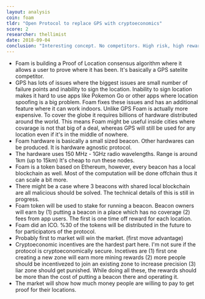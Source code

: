 ```yaml
---
layout: analysis
coin: foam
tldr: "Open Protocol to replace GPS with cryptoeconomics"
score: 2
researcher: thellimist
date: 2018-09-04
conclusion: "Interesting concept. No competitors. High risk, high reward potential"
---
```



- Foam is building a Proof of Location consensus algorithm where it allows a user to prove where it has been. It's basically a GPS satelite competitor.
- GPS has lots of issues where the biggest issues are small number of failure points and inability to sign the location. Inability to sign location makes it hard to use apps like Pokemon Go or other apps where location spoofing is a big problem. Foam fixes these issues and has an additional feature where it can work indoors. Unlike GPS Foam is actually more expensive. To cover the globe it requires billions of hardware distributed around the world. This means Foam might be useful inside cities where covarage is not that big of a deal, whereas GPS will still be used for any location even if it's in the middle of nowhere.
- Foam hardware is basically a small sized beacon. Other hardwares can be produced. It is hardware agnostic protocol.
- The hardware uses 150 MHz - 1GHz radio wavelengths. Range is around 1km (up to 15km) It's cheap to run these nodes.
- Foam is a token based on Ethereum, however, every beacon has a local blockchain as well. Most of the computation will be done offchain thus it can scale a bit more. 
- There might be a case where 3 beacons with shared local blockchain are all malicious should be solved. The technical details of this is still in progress. 
- Foam token will be used to stake for running a beacon. Beacon owners will earn by (1) putting a beacon in a place which has no coverage (2) fees from app users. The first is one time off reward for each location. 
- Foam did an ICO. %30 of the tokens will be distributed in the future to for participators of the protocol.
- Probably first to market will win the market. (first move advantage)
- Cryptoeconomic incentives are the hardest part here. I'm not sure if the protocol is cryptoeconomically secure. Incetives are (1) first one creating a new zone will earn more mining rewards (2) more people should be incentivezed to join an existing zone to increase precision (3) liar zone should get punished. While doing all these, the rewards should be more than the cost of putting a beacon there and operating it. 
- The market will show how much money people are willing to pay to get proof for their locations. 
